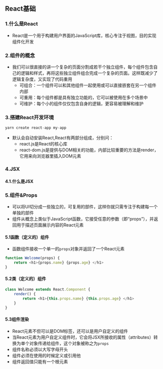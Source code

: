 ## React基础

### 1.什么是React

+ React是一个用于构建用户界面的JavaScript库，核心专注于视图，目的实现组件化开发

### 2.组件的概念

+ 我们可以很直接的讲一个复杂的页面分割成若干个独立组件，每个组件包含自己的逻辑和样式，再将这些独立组件组合完成一个复杂的页面。这样既减少了逻辑复杂度，又实现了代码重用
  + 可组合：一个组件可以和其他组件一起使用或可以直接嵌套在另一个组件内部
  + 可重用：每个组件都是具有独立功能的，它可以被使用在多个场景中
  + 可维护：每个小的组件仅仅包含自身的逻辑，更容易被理解和维护

### 3.搭建React开发环境

```javascript
yarn create react-app my-app
```

+ 默认会自动安装React,React有两部分组成，分别问：
  + react.js是React的核心库
  + react-dom.js是提供与DOM相关的功能，内部比较重要的方法是render，它用来向浏览器里插入DOM元素

### 4.JSX

#### 4.1.什么是JSX

### 5.组件&Props

+ 可以将UI切分成一些独立的，可复用的部件，这样你就只需专注于构建每一个单独的部件
+ 组件从概念上类似于JavaScript函数，它接受任意的参数（即“props”），并返回用于描述页面展示内容的React元素

#### 5.1函数（定义的）组件

+ 函数组件接收一个单一的`props`对象并返回了一个React元素

```javascript
function Welcome(props) {
    return <h1>{props.name} {props.age} </h1>
}
```

#### 5.2类（定义的）组件

```javascript
class Welcome extends React.Component {
    render() {
        return <h1>{this.props.name} {this.props.age} </h1>
    }
}
```

#### 5.3组件渲染

+ React元素不但可以是DOM标签，还可以是用户自定义的组件
+ 当React元素为用户自定义组件时，它会将JSX所接收的属性（attributes）转换为单个对象传递给组件，这个对象被称之为`props`
+ 组件名称必须以大写字母开头
+ 组件必须在使用的时候定义或引用他
+ 组件返回值只能有一个根元素

